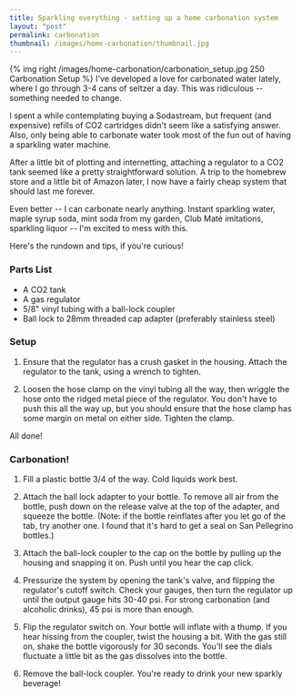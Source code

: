 ```yaml
---
title: Sparkling everything - setting up a home carbonation system
layout: "post"
permalink: carbonation
thumbnail: /images/home-carbonation/thumbnail.jpg
---
```


{% img right /images/home-carbonation/carbonation_setup.jpg 250 Carbonation Setup %} I've developed a love for carbonated water lately, where I go through 3-4 cans of seltzer a day. This was ridiculous -- something needed to change.

I spent a while contemplating buying a Sodastream, but frequent (and expensive) refills of CO2 cartridges didn't seem like a satisfying answer. Also, only being able to carbonate water took most of the fun out of having a sparkling water machine.

After a little bit of plotting and internetting, attaching a regulator to a CO<subscript>2</subscript> tank seemed like a pretty straightforward solution. A trip to the homebrew store and a little bit of Amazon later, I now have a fairly cheap system that should last me forever.

Even better -- I can carbonate nearly anything. Instant sparkling water, maple syrup soda, mint soda from my garden, Club Maté imitations, sparkling liquor -- I'm excited to mess with this.

Here's the rundown and tips, if you're curious!

### Parts List
- A CO<subscript>2</subscript> tank
- A gas regulator
- 5/8" vinyl tubing with a ball-lock coupler
- Ball lock to 28mm threaded cap adapter (preferably stainless steel)

### Setup

1. Ensure that the regulator has a crush gasket in the housing. Attach the regulator to the tank, using a wrench to tighten.

2. Loosen the hose clamp on the vinyl tubing all the way, then wriggle the hose onto the ridged metal piece of the regulator. You don't have to push this all the way up, but you should ensure that the hose clamp has some margin on metal on either side. Tighten the clamp.

All done!

### Carbonation!

1. Fill a plastic bottle 3/4 of the way. Cold liquids work best.

2. Attach the ball lock adapter to your bottle. To remove all air from the bottle, push down on the release valve at the top of the adapter, and squeeze the bottle. (Note: if the bottle reinflates after you let go of the tab, try another one. I found that it's hard to get a seal on San Pellegrino bottles.)

3. Attach the ball-lock coupler to the cap on the bottle by pulling up the housing and snapping it on. Push until you hear the cap click.

4. Pressurize the system by opening the tank's valve, and flipping the regulator's cutoff switch. Check your gauges, then turn the regulator up until the output gauge hits 30-40 psi. For strong carbonation (and alcoholic drinks), 45 psi is more than enough.

5. Flip the regulator switch on. Your bottle will inflate with a thump. If you hear hissing from the coupler, twist the housing a bit. With the gas still on, shake the bottle vigorously for 30 seconds. You'll see the dials fluctuate a little bit as the gas dissolves into the bottle.

6. Remove the ball-lock coupler. You're ready to drink your new sparkly beverage!